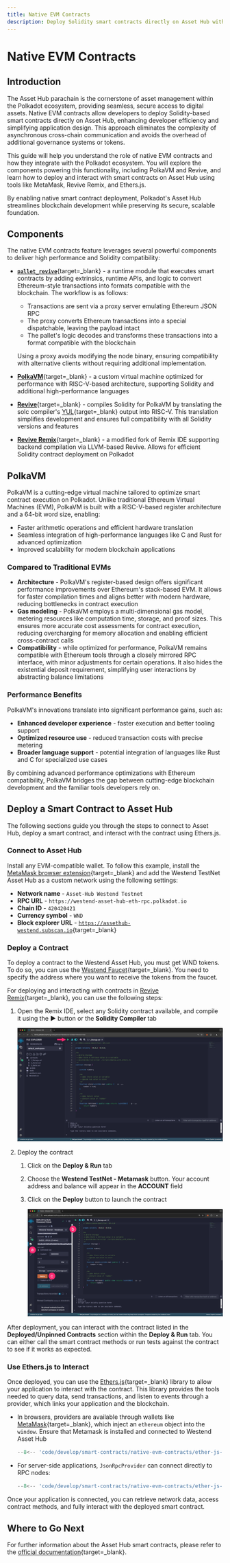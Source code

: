 ```yaml
---
title: Native EVM Contracts
description: Deploy Solidity smart contracts directly on Asset Hub with PolkaVM, a high-performance virtual machine enabling native EVM support in Polkadot.
---
```


# Native EVM Contracts

## Introduction

The Asset Hub parachain is the cornerstone of asset management within the Polkadot ecosystem, providing seamless, secure access to digital assets. Native EVM contracts allow developers to deploy Solidity-based smart contracts directly on Asset Hub, enhancing developer efficiency and simplifying application design. This approach eliminates the complexity of asynchronous cross-chain communication and avoids the overhead of additional governance systems or tokens.

This guide will help you understand the role of native EVM contracts and how they integrate with the Polkadot ecosystem. You will explore the components powering this functionality, including PolkaVM and Revive, and learn how to deploy and interact with smart contracts on Asset Hub using tools like MetaMask, Revive Remix, and Ethers.js.

By enabling native smart contract deployment, Polkadot's Asset Hub streamlines blockchain development while preserving its secure, scalable foundation.

## Components

The native EVM contracts feature leverages several powerful components to deliver high performance and Solidity compatibility:

- [**`pallet_revive`**](https://paritytech.github.io/polkadot-sdk/master/pallet_revive/index.html){target=\_blank} - a runtime module that executes smart contracts by adding extrinsics, runtime APIs, and logic to convert Ethereum-style transactions into formats compatible with the blockchain. The workflow is as follows: 

    - Transactions are sent via a proxy server emulating Ethereum JSON RPC
    - The proxy converts Ethereum transactions into a special dispatchable, leaving the payload intact 
    - The pallet's logic decodes and transforms these transactions into a format compatible with the blockchain

    Using a proxy avoids modifying the node binary, ensuring compatibility with alternative clients without requiring additional implementation.

- [**PolkaVM**](https://github.com/paritytech/polkavm){target=\_blank} - a custom virtual machine optimized for performance with RISC-V-based architecture, supporting Solidity and additional high-performance languages

- [**Revive**](https://github.com/paritytech/revive){target=\_blank} - compiles Solidity for PolkaVM by translating the solc compiler's [YUL](https://docs.soliditylang.org/en/latest/yul.html){target=\_blank} output into RISC-V. This translation simplifies development and ensures full compatibility with all Solidity versions and features

- [**Revive Remix**](https://github.com/paritytech/revive-remix){target=\_blank} - a modified fork of Remix IDE supporting backend compilation via LLVM-based Revive. Allows for efficient Solidity contract deployment on Polkadot

## PolkaVM

PolkaVM is a cutting-edge virtual machine tailored to optimize smart contract execution on Polkadot. Unlike traditional Ethereum Virtual Machines (EVM), PolkaVM is built with a RISC-V-based register architecture and a 64-bit word size, enabling:

- Faster arithmetic operations and efficient hardware translation
- Seamless integration of high-performance languages like C and Rust for advanced optimization
- Improved scalability for modern blockchain applications

### Compared to Traditional EVMs

- **Architecture** - PolkaVM's register-based design offers significant performance improvements over Ethereum's stack-based EVM. It allows for faster compilation times and aligns better with modern hardware, reducing bottlenecks in contract execution
- **Gas modeling** - PolkaVM employs a multi-dimensional gas model, metering resources like computation time, storage, and proof sizes. This ensures more accurate cost assessments for contract execution, reducing overcharging for memory allocation and enabling efficient cross-contract calls
- **Compatibility** - while optimized for performance, PolkaVM remains compatible with Ethereum tools through a closely mirrored RPC interface, with minor adjustments for certain operations. It also hides the existential deposit requirement, simplifying user interactions by abstracting balance limitations

### Performance Benefits

PolkaVM's innovations translate into significant performance gains, such as:

- **Enhanced developer experience** - faster execution and better tooling support
- **Optimized resource use** - reduced transaction costs with precise metering
- **Broader language support** - potential integration of languages like Rust and C for specialized use cases

By combining advanced performance optimizations with Ethereum compatibility, PolkaVM bridges the gap between cutting-edge blockchain development and the familiar tools developers rely on.

## Deploy a Smart Contract to Asset Hub

The following sections guide you through the steps to connect to Asset Hub, deploy a smart contract, and interact with the contract using Ethers.js.

### Connect to Asset Hub

Install any EVM-compatible wallet. To follow this example, install the [MetaMask browser extension](https://metamask.io/download/){target=\_blank} and add the Westend TestNet Asset Hub as a custom network using the following settings:

- **Network name** - `Asset-Hub Westend Testnet`
- **RPC URL** - `https://westend-asset-hub-eth-rpc.polkadot.io`
- **Chain ID** - `420420421`
- **Currency symbol** - `WND`
- **Block explorer URL** - [`https://assethub-westend.subscan.io`](https://assethub-westend.subscan.io){target=\_blank}

### Deploy a Contract

To deploy a contract to the Westend Asset Hub, you must get WND tokens. To do so, you can use the [Westend Faucet](https://faucet.polkadot.io/westend?parachain=1000){target=\_blank}. You need to specify the address where you want to receive the tokens from the faucet.

For deploying and interacting with contracts in [Revive Remix](https://remix.polkadot.io/){target=\_blank}, you can use the following steps:

1. Open the Remix IDE, select any Solidity contract available, and compile it using the **▶️** button or the **Solidity Compiler** tab

    ![](/images/develop/smart-contracts/native-evm-contracts/native-evm-contracts-1.webp)

2. Deploy the contract
    1. Click on the **Deploy & Run** tab
    2. Choose the **Westend TestNet - Metamask** button. Your account address and balance will appear in the **ACCOUNT** field
    3. Click on the **Deploy** button to launch the contract

        ![](/images/develop/smart-contracts/native-evm-contracts/native-evm-contracts-2.webp)

After deployment, you can interact with the contract listed in the **Deployed/Unpinned Contracts** section within the **Deploy & Run** tab. You can either call the smart contract methods or run tests against the contract to see if it works as expected.

### Use Ethers.js to Interact

Once deployed, you can use the [Ethers.js](https://docs.ethers.org/v6/){target=\_blank} library to allow your application to interact with the contract. This library provides the tools needed to query data, send transactions, and listen to events through a provider, which links your application and the blockchain.

- In browsers, providers are available through wallets like [MetaMask](https://metamask.io/){target=\_blank}, which inject an `ethereum` object into the `window`. Ensure that Metamask is installed and connected to Westend Asset Hub

    ```js
    --8<-- 'code/develop/smart-contracts/native-evm-contracts/ether-js-browser-connection.js'
    ```

- For server-side applications, `JsonRpcProvider` can connect directly to RPC nodes:

    ```js
    --8<-- 'code/develop/smart-contracts/native-evm-contracts/ether-js-server-connection.js'
    ```

Once your application is connected, you can retrieve network data, access contract methods, and fully interact with the deployed smart contract.

## Where to Go Next

For further information about the Asset Hub smart contracts, please refer to the [official documentation](https://contracts.polkadot.io/){target=\_blank}.
